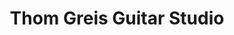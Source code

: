 ---
title: "Thom Greis Guitar Studio"
url: /palo-alto/thom-greis-guitar-studio/
shop: musical instrument
---